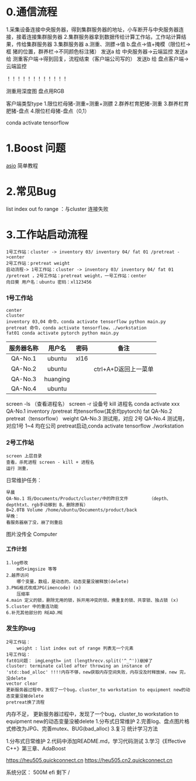 # 0.通信流程
1.采集设备连接中央服务器，得到集群服务器的地址，小车断开与中央服务器连接，接着连接集群服务器
2.集群服务器拿到数据传给计算工作站，工作站计算结果，传给集群服务器
3.集群服务器
    a.测重、测膘->值
    b.盘点->值+掩模（限位栏->框 猪的位置，群养栏->不同颜色标注猪）
    发送a 给 中央服务器->云端监控
    发送a 给 测重客户端->得到回复，流程结束（客户端公司写的）
    发送b 给 盘点客户端->云端监控

！！！！！！！！！！！！

测重用深度图
盘点用RGB

客户端类型type
1.限位栏母猪-测重=测重+测膘
2.群养栏育肥猪-测重
3.群养栏育肥猪-盘点
4.限位栏母猪-盘点（0,1）

conda activate tensorflow

# 1.Boost 问题
[asio](https://zhuanlan.zhihu.com/p/39973955)
简单教程

# 2.常见Bug
list index out fo range ：与cluster 连接失败

# 3.工作站启动流程
    1号工作站：cluster -> inventory 03/ inventory 04/ fat 01 /pretreat ->center
    2号工作站：pretreat weight
    启动流程-> 1号工作站：cluster -> inventory 03/ inventory 04/ fat 01 /pretreat ，2号工作站：pretreat weight，一号工作站：center
    向日葵 用户名：ubuntu 密码：xl123456
### 1号工作站
    center
    cluster
    inventory 03,04 命令，conda activate tensorflow python main.py
    pretreat 命令，conda activate tensorflow，./workstation
    fat01 conda activate pytorch python main.py
| 服务器名称    |   用户名  |   密码  |   备注  |
| :-: | :-: | :-: | :-: |
|  QA-No.1 | ubuntu    |  xl16   |     |
|   QA-No.2 | ubuntu     |     |   ctrl+A+D返回上一菜单  |
|   QA-No.3|  huanging   |     |     |
|QA-No.4     |  ubuntu   |     |     |
screen -ls （查看进程名）
screen -r 设备号
kill 进程名
conda activate xxx
QA-No.1 inventory /pretreat 均tensorflow(其余均pytorch)  fat
QA-No.2 pretreat（tensorflow） weight
QA-No.3 测试用，对应 2号
QA-No.4 测试用，对应1号
1~4 均在公司
pretreat启动,conda activate tensorflow  ./workstation
### 2号工作站
    screen 上层目录
    查看，杀死进程 screen - kill + 进程名
    运行 测重，


日常维护任务：

    早晨
    QA-No.1 将/Documents/Product/cluster/中的昨日文件        （depth、depthtxt、rgb手动移到 B，删除原有）
    B=2.0TB Volume /home/ubuntu/Documents/product/back
    早晚：
    看服务器崩了没，崩了则重启


图片没传全
Computer

#### 工作计划
    1.log修改
        md5+imgsize 等等
    2.越界访问
        哪个变量，数组，是动态的，动态变量没被释放(delete)
    3.PNG格式改成JPG(imencode) (x)
        压缩率
    4.main 定义的锁，删除无用的锁，拆开用冲突的锁，换重复的锁、共享锁、独占锁 (x)
    5.cluster 中的重连功能
    6.补充其他部分的 READ.ME

### 发生的bug
    2号工作站：
        weight : list index out of range 列表无一个元素
    1号工作站：
    fat01问题： imgLength= int (lengthrecv.split('^_^'))崩掉了
    cluster: terminate called after throwing an instance of 'std::bad_alloc' !!!!内存不够，new获取内存空间失败，内存没及时释放掉，new 完，没delete
    vector clear
    更新服务器过程中，发现了一个bug，cluster_to workstation to equipment new的动态变量没被delete
    pretreat换了流程

内存不足，
    更新服务器过程中，发现了一个bug，cluster_to workstation to equipment new的动态变量没被delete
1.分布式日常维护
2.完善log、盘点图片格式修改为JPG、完善mutex、BUG(bad_alloc)
3.复习 统计学习方法

1.分布式日常维护
2.代码中添加README.md，学习代码测试
3.学习《Effective C++》第三章、AdaBoost

https://heu505.quickconnect.cn
https://heu505.cn2.quickconnect.cn



系统分区：
500M efi
剩下 /